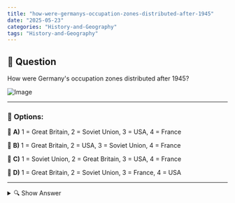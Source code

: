 ```yaml
---
title: "how-were-germanys-occupation-zones-distributed-after-1945"
date: "2025-05-23"
categories: "History-and-Geography"
tags: "History-and-Geography"
---
```


## 📌 **Question**

How were Germany's occupation zones distributed after 1945?

![Image](https://foreignvasi.com/q26.48d9065a.png)

---

### 📝 **Options:**

🔘 **A)** 1 = Great Britain, 2 = Soviet Union, 3 = USA, 4 = France

🔘 **B)** 1 = Great Britain, 2 = USA, 3 = Soviet Union, 4 = France

🔘 **C)** 1 = Soviet Union, 2 = Great Britain, 3 = USA, 4 = France

🔘 **D)** 1 = Great Britain, 2 = Soviet Union, 3 = France, 4 = USA

---

<details>
  <summary>🔍 Show Answer</summary>

  <p>
💡  <b>Correct Answer:</b>  a
  </p>
  <p>
    📖<b>Explanation:</b>
    
  </p>
</details>

